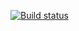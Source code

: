[![Build status](https://dev.azure.com/cruzdelcid/Zamna/_apis/build/status/Zamna-CI)](https://dev.azure.com/cruzdelcid/Zamna/_build/latest?definitionId=8)